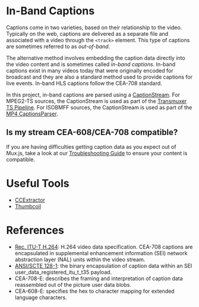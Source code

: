 # In-Band Captions
Captions come in two varieties, based on their relationship to the
video. Typically on the web, captions are delivered as a separate file
and associated with a video through the `<track>` element. This type
of captions are sometimes referred to as *out-of-band*.

The alternative method involves embedding the caption data directly into
the video content and is sometimes called *in-band captions*. In-band
captions exist in many videos today that were originally encoded for
broadcast and they are also a standard method used to provide captions
for live events. In-band HLS captions follow the CEA-708 standard.

In this project, in-band captions are parsed using a [CaptionStream](#caption-stream). For MPEG2-TS sources, the CaptionStream is used as part of the [Transmuxer TS Pipeline](#transmuxer). For ISOBMFF sources, the CaptionStream is used as part of the [MP4 CaptionsParser](#mp4-caption-parser).

## Is my stream CEA-608/CEA-708 compatible?

If you are having difficulties getting caption data as you expect out of Mux.js, take a look at our [Troubleshooting Guide](/docs/troubleshooting.md#608/708-caption-parsing) to ensure your content is compatible.

# Useful Tools

- [CCExtractor](#cc-extractor)
- [Thumbcoil](#thumbcoil)

# References
- [Rec. ITU-T H.264](#h264-spec): H.264 video data specification. CEA-708 captions are encapsulated in supplemental enhancement information (SEI) network abstraction layer (NAL) units within the video stream.
- [ANSI/SCTE 128-1](#ansi-scte-spec): the binary encapsulation of caption data within an SEI user_data_registered_itu_t_t35 payload.
- CEA-708-E: describes the framing and interpretation of caption data reassembled out of the picture user data blobs.
- CEA-608-E: specifies the hex to character mapping for extended language characters.

[h264-spec]: https://www.itu.int/rec/T-REC-H.264
[ansi-scte-spec]: https://www.scte.org/documents/pdf/Standards/ANSI_SCTE%20128-1%202013.pdf
[caption-stream]: /lib/m2ts/caption-stream.js
[transmuxer]: /lib/mp4/transmuxer.js
[mp4-caption-parser]: /lib/mp4/captions-parser.js
[thumbcoil]: http://thumb.co.il/
[cc-extractor]: https://github.com/CCExtractor/ccextractor
